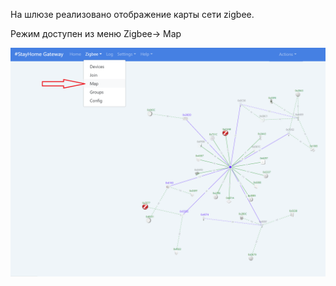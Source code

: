
На шлюзе реализовано отображение карты сети zigbee.

Режим доступен из меню Zigbee-> Map

![](/img/map.png)

